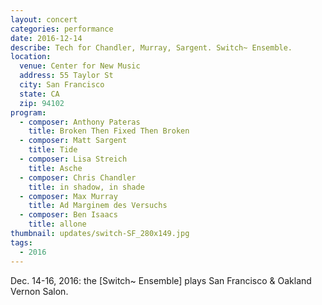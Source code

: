 ```yaml
---
layout: concert
categories: performance
date: 2016-12-14
describe: Tech for Chandler, Murray, Sargent. Switch~ Ensemble.
location:
  venue: Center for New Music
  address: 55 Taylor St
  city: San Francisco
  state: CA
  zip: 94102
program:
  - composer: Anthony Pateras
    title: Broken Then Fixed Then Broken
  - composer: Matt Sargent
    title: Tide
  - composer: ​Lisa Streich
    title: Asche
  - composer: Chris Chandler
    title: in shadow, in shade
  - composer: Max Murray
    title: Ad Marginem des Versuchs
  - composer: Ben Isaacs
    title: allone
thumbnail: updates/switch-SF_280x149.jpg
tags:
  - 2016
---
```


Dec. 14-16, 2016: the [Switch~ Ensemble] plays San Francisco & Oakland Vernon Salon.
